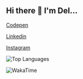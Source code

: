 ## Hi there 👋 I'm Del...
[Codepen](https://codepen.io/undeadcreature)

[Linkedin](https://www.linkedin.com/in/disha-3766282a0/)

[Instagram](https://www.instagram.com/dishabhavsar_/)

![Top Languages](https://github-readme-stats.vercel.app/api/top-langs/?username=undeadcreature&layout=compact&langs_count=6&theme=radical)

![WakaTime](https://wakatime.com/badge/user/4deb49c5-407e-4a98-a7fa-8227cb9dc7b8/project/8d621a1e-385b-44c9-9a8f-f7d0c5f87826.svg)


<!--
**undeadcreature/undeadcreature** is a ✨ _special_ ✨ repository because its `README.md` (this file) appears on your GitHub profile.

Here are some ideas to get you started:

- 🔭 I’m currently working on ...
- 🌱 I’m currently learning ...
- 👯 I’m looking to collaborate on ...
- 🤔 I’m looking for help with ...
- 💬 Ask me about ...
- 📫 How to reach me: ...
- 😄 Pronouns: ...
- ⚡ Fun fact: ...
-->
